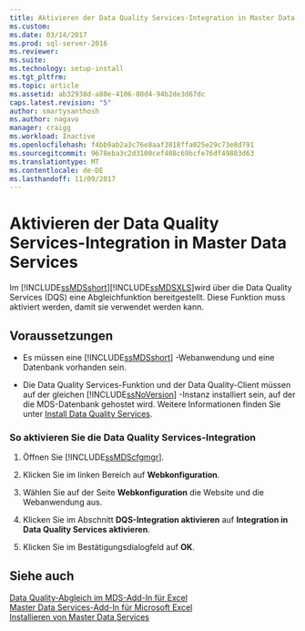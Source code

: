 ```yaml
---
title: Aktivieren der Data Quality Services-Integration in Master Data Services | Microsoft-Dokumentation
ms.custom: 
ms.date: 03/14/2017
ms.prod: sql-server-2016
ms.reviewer: 
ms.suite: 
ms.technology: setup-install
ms.tgt_pltfrm: 
ms.topic: article
ms.assetid: ab32938d-a80e-4106-80d4-94b2de3d67dc
caps.latest.revision: "5"
author: smartysanthosh
ms.author: nagavo
manager: craigg
ms.workload: Inactive
ms.openlocfilehash: f4bb9ab2a3c76e8aaf3818ffa025e29c73e8d791
ms.sourcegitcommit: 9678eba3c2d3100cef408c69bcfe76df49803d63
ms.translationtype: MT
ms.contentlocale: de-DE
ms.lasthandoff: 11/09/2017
---
```

# <a name="enable-data-quality-services-integration-with-master-data-services"></a>Aktivieren der Data Quality Services-Integration in Master Data Services
  Im [!INCLUDE[ssMDSshort](../../includes/ssmdsshort-md.md)][!INCLUDE[ssMDSXLS](../../includes/ssmdsxls-md.md)]wird über die Data Quality Services (DQS) eine Abgleichfunktion bereitgestellt. Diese Funktion muss aktiviert werden, damit sie verwendet werden kann.  
  
## <a name="prerequisites"></a>Voraussetzungen  
  
-   Es müssen eine [!INCLUDE[ssMDSshort](../../includes/ssmdsshort-md.md)] -Webanwendung und eine Datenbank vorhanden sein.  
  
-   Die Data Quality Services-Funktion und der Data Quality-Client müssen auf der gleichen [!INCLUDE[ssNoVersion](../../includes/ssnoversion-md.md)] -Instanz installiert sein, auf der die MDS-Datenbank gehostet wird. Weitere Informationen finden Sie unter [Install Data Quality Services](../../data-quality-services/install-windows/install-data-quality-services.md).  
  
### <a name="to-enable-data-quality-services-integration"></a>So aktivieren Sie die Data Quality Services-Integration  
  
1.  Öffnen Sie [!INCLUDE[ssMDScfgmgr](../../includes/ssmdscfgmgr-md.md)].  
  
2.  Klicken Sie im linken Bereich auf **Webkonfiguration**.  
  
3.  Wählen Sie auf der Seite **Webkonfiguration** die Website und die Webanwendung aus.  
  
4.  Klicken Sie im Abschnitt **DQS-Integration aktivieren** auf **Integration in Data Quality Services aktivieren**.  
  
5.  Klicken Sie im Bestätigungsdialogfeld auf **OK**.  
  
## <a name="see-also"></a>Siehe auch  
 [Data Quality-Abgleich im MDS-Add-In für Excel](../../master-data-services/microsoft-excel-add-in/data-quality-matching-in-the-mds-add-in-for-excel.md)   
 [Master Data Services-Add-In für Microsoft Excel](../../master-data-services/microsoft-excel-add-in/master-data-services-add-in-for-microsoft-excel.md)   
 [Installieren von Master Data Services](../../master-data-services/install-windows/install-master-data-services.md)  
  
  
